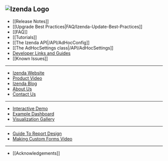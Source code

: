 ![Izenda Logo](http://izenda.com/wp-content/uploads/2014/12/IzendaNewLogoBlueTR.png)
---
* [[Release Notes]]
* [[Upgrade Best Practices|FAQ/Izenda-Update-Best-Practices]]
* [[FAQ]]
* [[Tutorials]]
* [[The Izenda API|/API/AdHocConfig]]
* [[The AdHocSettings class|/API/AdHocSettings]]
* [Developer Links and Guides](/Guides/Developer-Links-and-Guides)
* [[Known Issues]]


---

* <a href="http://www.izenda.com" rel="nofollow" target="_blank">Izenda Website</a>
* [Product Video](https://www.youtube.com/watch?v=X3-yWFq0w5A)
* <a href="http://www.izenda.com/blog" rel="nofollow" target="_blank">Izenda Blog</a>
* <a href="http://www.izenda.com/company/" rel="nofollow" target="_blank">About Us</a>
* <a href="http://www.izenda.com/contact-us/" rel="nofollow" target="_blank">Contact Us</a>
---

* [Interactive Demo](http://izenda.com/demo/ReportList.aspx )
* [Example Dashboard](http://izenda.com/demo/Dash.aspx#/Sales%20Dashboard)
* <a href="http://www.izenda.com/izenda-vision/" rel="nofollow" target="_blank">Visualization Gallery</a>
---

* [Guide To Report Design](/Guides/ReportDesign)
* [Making Custom Forms Video](http://www.youtube.com/watch?v=5b2axJlgdFs) 


---

* [[Acknowledgements]]